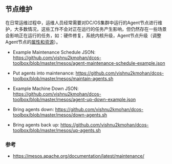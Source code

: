 ## 节点维护

在日常运维过程中，运维人员经常需要对DC/OS集群中运行的Agent节点进行维护，大多数情况，这些工作不会对正在运行的任务产生影响，但仍然存在一些场景会影响正在运行的任务，如：硬件修复，系统内核升级，Agent节点升级（调整Agent节点的[属性和资源](/dcos-mesos-attributes-and-resources.md)）。



- Example Maintenance Schedule JSON: 
https://github.com/vishnu2kmohan/dcos-toolbox/blob/master/mesos/agent-maintenance-schedule-example.json 

- Put agents into maintenance: 
https://github.com/vishnu2kmohan/dcos-toolbox/blob/master/mesos/maintain-agents.sh

- Example Machine Down JSON: 
https://github.com/vishnu2kmohan/dcos-toolbox/blob/master/mesos/agent-up-down-example.json

- Bring agents down: 
https://github.com/vishnu2kmohan/dcos-toolbox/blob/master/mesos/down-agents.sh 

- Bring agents back up: 
https://github.com/vishnu2kmohan/dcos-toolbox/blob/master/mesos/up-agents.sh

### 参考

- https://mesos.apache.org/documentation/latest/maintenance/

